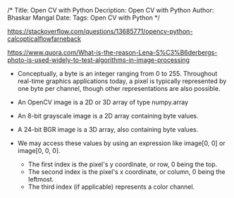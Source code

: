 /*
Title: Open CV with Python
Decription: Open CV with Python
Author: Bhaskar Mangal
Date: 
Tags: Open CV with Python
*/

https://stackoverflow.com/questions/13685771/opencv-python-calcopticalflowfarneback

https://www.quora.com/What-is-the-reason-Lena-S%C3%B6derbergs-photo-is-used-widely-to-test-algorithms-in-image-processing

* Conceptually, a byte is an integer ranging from 0 to 255. Throughout real-time graphics applications today, a pixel is typically represented by one byte per channel, though other representations are also possible.
* An OpenCV image is a 2D or 3D array of type numpy.array
* An 8-bit grayscale image is a 2D array containing byte values.
* A 24-bit BGR image is a 3D array, also containing byte values.

* We may access these values by using an expression like image[0, 0] or image[0, 0, 0].
  - The first index is the pixel's y coordinate, or row, 0 being the top.
  - The second index is the pixel's x coordinate, or column, 0 being the leftmost.
  - The third index (if applicable) represents a color channel.
